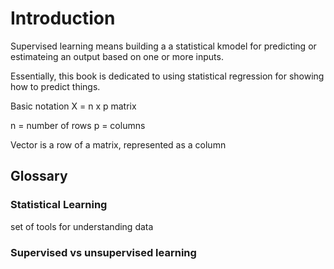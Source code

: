 # Introduction
Supervised learning means building a a statistical kmodel for predicting or estimateing an output based on one or more inputs.

Essentially, this book is dedicated to using statistical regression for showing how to predict things.

Basic notation
X = n x p matrix

n = number of rows
p = columns

Vector is a row of a matrix, represented as a column
## Glossary

### Statistical Learning
set of tools for understanding data

### Supervised vs unsupervised learning

